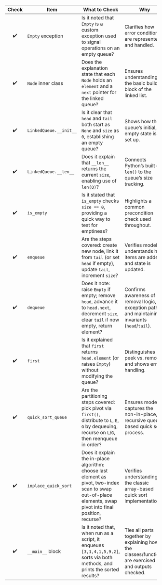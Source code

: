 | Check | Item                   | What to Check                                                                                                                                                | Why                                                                                                |
| :---: | ---------------------- | ------------------------------------------------------------------------------------------------------------------------------------------------------------ | -------------------------------------------------------------------------------------------------- |
|   ✔️  | `Empty` exception      | Is it noted that `Empty` is a custom exception used to signal operations on an empty queue?                                                                  | Clarifies how error conditions are represented and handled.                                        |
|   ✔️  | `Node` inner class     | Does the explanation state that each `Node` holds an `element` and a `next` pointer for the linked queue?                                                    | Ensures understanding of the basic building block of the linked list.                              |
|   ✔️  | `LinkedQueue.__init__` | Is it clear that `head` and `tail` both start as `None` and `size` as `0`, establishing an empty queue?                                                      | Shows how the queue’s initial, empty state is set up.                                              |
|   ✔️  | `LinkedQueue.__len__`  | Does it explain that `__len__` returns the current `size`, enabling use of `len(Q)`?                                                                         | Connects Python’s built-in `len()` to the queue’s size tracking.                                   |
|   ✔️  | `is_empty`             | Is it stated that `is_empty` checks `size == 0`, providing a quick way to test for emptiness?                                                                | Highlights a common precondition check used throughout.                                            |
|   ✔️  | `enqueue`              | Are the steps covered: create new node, link it from `tail` (or set `head` if empty), update `tail`, increment `size`?                                       | Verifies model understands how items are added and state is updated.                               |
|   ✔️  | `dequeue`              | Does it note: raise `Empty` if empty; remove `head`, advance it to `head.next`, decrement `size`, clear `tail` if now empty, return element?                 | Confirms awareness of removal logic, exception path, and maintaining invariants (`head`/`tail`).   |
|   ✔️  | `first`                | Is it explained that `first` returns `head.element` (or raises `Empty`) without modifying the queue?                                                         | Distinguishes peek vs. removal and shows error handling.                                           |
|   ✔️  | `quick_sort_queue`     | Are the partitioning steps covered: pick pivot via `first()`, distribute to `L`, `E`, `G` by dequeuing, recurse on `L`/`G`, then reenqueue in order?         | Ensures model captures the non-in-place, recursive queue-based quick sort process.                 |
|   ✔️  | `inplace_quick_sort`   | Does it explain the in-place algorithm: choose last element as pivot, two-index scan to swap out-of-place elements, swap pivot into final position, recurse? | Verifies understanding of the classic array-based quick sort implementation.                       |
|   ✔️  | `__main__` block       | Is it noted that, when run as a script, it enqueues `[3,1,4,1,5,9,2]`, sorts via both methods, and prints the sorted results?                                | Ties all parts together by explaining how the classes/functions are exercised and outputs checked. |
